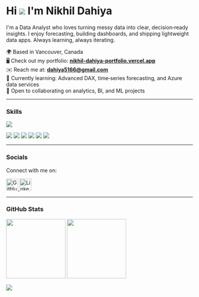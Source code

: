 # Hi ![](https://user-images.githubusercontent.com/18350557/176309783-0785949b-9127-417c-8b55-ab5a4333674e.gif) I'm Nikhil Dahiya

I'm a Data Analyst who loves turning messy data into clear, decision‑ready insights. I enjoy forecasting, building dashboards, and shipping lightweight data apps. Always learning, always iterating.

🌍 Based in Vancouver, Canada  
🖥️ Check out my portfolio: **[nikhil-dahiya-portfolio.vercel.app](https://nikhil-dahiya-portfolio.vercel.app/)**  
✉️ Reach me at: **dahiya5166@gmail.com**  
🧠 Currently learning: Advanced DAX, time‑series forecasting, and Azure data services  
🤝 Open to collaborating on analytics, BI, and ML projects

---

### Skills

<!-- Dev / tooling icons via skillicons (very reliable) -->
<p align="left">
  <img src="https://skillicons.dev/icons?i=py,r,postgres,mysql,sqlite,react,html,css,tailwind,git,github,vscode,azure" />
</p>

<!-- Analytics / DS libs via shields (covers pandas/numpy/sklearn/Excel/Power BI/Tableau) -->
<p align="left">
  <img src="https://img.shields.io/badge/pandas-150458?logo=pandas&logoColor=white&labelColor=150458" />
  <img src="https://img.shields.io/badge/NumPy-013243?logo=numpy&logoColor=white&labelColor=013243" />
  <img src="https://img.shields.io/badge/scikit--learn-F7931E?logo=scikit-learn&logoColor=white&labelColor=F7931E" />
  <img src="https://img.shields.io/badge/Excel-217346?logo=microsoft-excel&logoColor=white&labelColor=217346" />
  <img src="https://img.shields.io/badge/Power%20BI-F2C811?logo=powerbi&logoColor=000000&labelColor=F2C811" />
  <img src="https://img.shields.io/badge/Tableau-E97627?logo=tableau&logoColor=white&labelColor=E97627" />
</p>

---

### Socials

Connect with me on:

<p align="left">
<a href="https://github.com/nikhildahiyaa" target="_blank" rel="noreferrer">
<picture>
<source media="(prefers-color-scheme: dark)" srcset="https://raw.githubusercontent.com/danielcranney/readme-generator/main/public/icons/socials/github-dark.svg" />
<source media="(prefers-color-scheme: light)" srcset="https://raw.githubusercontent.com/danielcranney/readme-generator/main/public/icons/socials/github.svg" />
<img src="https://raw.githubusercontent.com/danielcranney/readme-generator/main/public/icons/socials/github.svg" width="32" height="32" alt="GitHub"/>
</picture>
</a>
<a href="https://www.linkedin.com/in/nikhil-dahiya/" target="_blank" rel="noreferrer">
<picture>
<source media="(prefers-color-scheme: dark)" srcset="https://raw.githubusercontent.com/danielcranney/readme-generator/main/public/icons/socials/linkedin-dark.svg" />
<source media="(prefers-color-scheme: light)" srcset="https://raw.githubusercontent.com/danielcranney/readme-generator/main/public/icons/socials/linkedin.svg" />
<img src="https://raw.githubusercontent.com/danielcranney/readme-generator/main/public/icons/socials/linkedin.svg" width="32" height="32" alt="LinkedIn"/>
</picture>
</a>
</p>

---

### GitHub Stats

<!-- Use Anuragh's stats (counts private + all commits if you enable it) -->
<p align="left">
  <img src="https://github-readme-stats.vercel.app/api?username=nikhildahiyaa&show_icons=true&include_all_commits=true&count_private=true" height="160" />
  <img src="https://github-readme-stats.vercel.app/api/top-langs/?username=nikhildahiyaa&layout=compact" height="160" />
</p>

<!-- Optional streak card (uses GitHub contribution graph; numbers may differ from the stats card) -->
<p align="left">
  <img src="https://github-readme-streak-stats.herokuapp.com?user=nikhildahiyaa&hide_border=true" />
</p>



